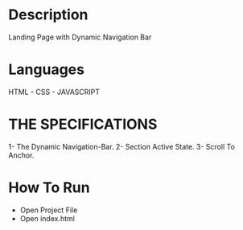 # Description 
Landing Page with Dynamic Navigation Bar 

# Languages 
HTML - CSS - JAVASCRIPT 

# THE SPECIFICATIONS
1- The Dynamic Navigation-Bar.
2- Section Active State.
3- Scroll To Anchor.

# How To Run 
 - Open Project File
 - Open index.html